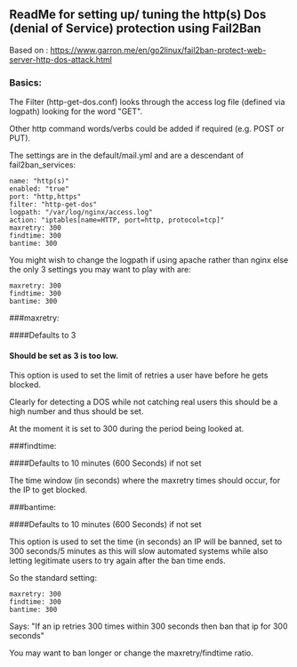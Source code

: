 ## ReadMe for setting up/ tuning the http(s) Dos (denial of Service) protection using Fail2Ban
Based on :
https://www.garron.me/en/go2linux/fail2ban-protect-web-server-http-dos-attack.html

### Basics:

The Filter (http-get-dos.conf) looks through the access log file (defined via logpath) looking for the word "GET".

Other http command words/verbs could be added if required (e.g. POST or PUT).

The settings are in the default/mail.yml and are a descendant of fail2ban_services:

    name: "http(s)"
    enabled: "true"
    port: "http,https"
    filter: "http-get-dos"
    logpath: "/var/log/nginx/access.log"
    action: "iptables[name=HTTP, port=http, protocol=tcp]"
    maxretry: 300
    findtime: 300
    bantime: 300

You might wish to change the logpath if using apache rather than nginx else the only 3 settings you may want to play with are:

    maxretry: 300
    findtime: 300
    bantime: 300   
    
###maxretry:

####Defaults to 3
#### Should be set as 3 is too low.
This option is used to set the limit of retries a user have before he gets blocked.

Clearly for detecting a DOS while not catching real users this should be a high number and thus should be set. 

At the moment it is set to 300 during the period being looked at.


###findtime:

####Defaults to 10 minutes (600 Seconds) if not set  

The time window (in seconds) where the maxretry times should occur, for the IP to get blocked. 
    
###bantime: 

####Defaults to 10 minutes (600 Seconds) if not set    

This option is used to set the time (in seconds) an IP will be banned, set to 300 seconds/5 minutes as this will slow automated systems while also letting legitimate users to try again after the ban time ends.

So the standard setting:

    maxretry: 300
    findtime: 300
    bantime: 300
    
Says: "If an ip retries 300 times within 300 seconds then ban that ip for 300 seconds" 

You may want to ban longer or change the maxretry/findtime ratio.

